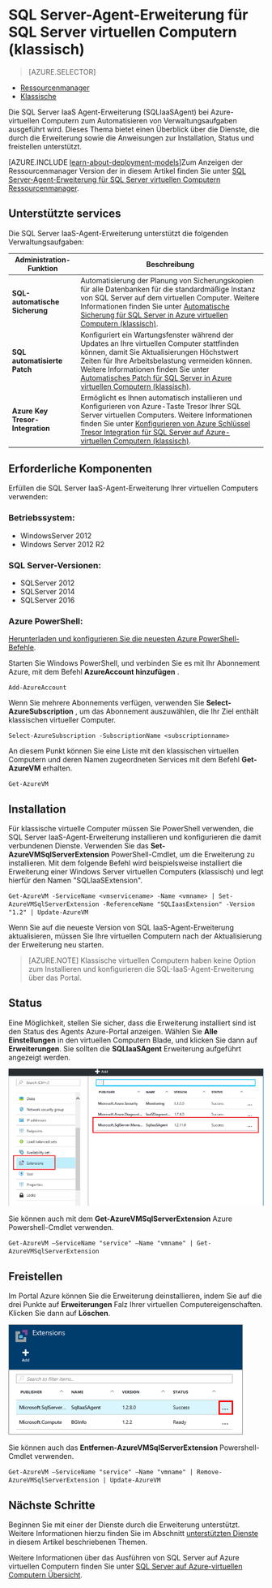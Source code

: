 <properties
    pageTitle="SQL Server-Agent-Erweiterung für SQL Server virtuelle Computer (klassisch) | Microsoft Azure"
    description="In diesem Thema beschrieben, wie die SQL Server-Agent-Erweiterung verwalten, die um bestimmte SQL Server-Verwaltungsaufgaben automatisieren wird. Hierzu gehören die automatische Sicherung, automatisierte Patch und Azure-Taste Tresor Integration. In diesem Thema wird den Bereitstellung klassischen Modus verwendet."
    services="virtual-machines-windows"
    documentationCenter=""
    authors="rothja"
    manager="jhubbard"
    editor=""
    tags="azure-service-management"/>

<tags
    ms.service="virtual-machines-windows"
    ms.devlang="na"
    ms.topic="article"
    ms.tgt_pltfrm="vm-windows-sql-server"
    ms.workload="infrastructure-services"
    ms.date="10/27/2016"
    ms.author="jroth"/>

# <a name="sql-server-agent-extension-for-sql-server-vms-classic"></a>SQL Server-Agent-Erweiterung für SQL Server virtuellen Computern (klassisch)

> [AZURE.SELECTOR]
- [Ressourcenmanager](virtual-machines-windows-sql-server-agent-extension.md)
- [Klassische](virtual-machines-windows-classic-sql-server-agent-extension.md)

Die SQL Server IaaS Agent-Erweiterung (SQLIaaSAgent) bei Azure-virtuellen Computern zum Automatisieren von Verwaltungsaufgaben ausgeführt wird. Dieses Thema bietet einen Überblick über die Dienste, die durch die Erweiterung sowie die Anweisungen zur Installation, Status und freistellen unterstützt.

[AZURE.INCLUDE [learn-about-deployment-models](../../includes/learn-about-deployment-models-classic-include.md)]Zum Anzeigen der Ressourcenmanager Version der in diesem Artikel finden Sie unter [SQL Server-Agent-Erweiterung für SQL Server virtuellen Computern Ressourcenmanager](virtual-machines-windows-sql-server-agent-extension.md).

## <a name="supported-services"></a>Unterstützte services

Die SQL Server IaaS-Agent-Erweiterung unterstützt die folgenden Verwaltungsaufgaben:

| Administration-Funktion | Beschreibung |
|---------------------|-------------------------------|
| **SQL-automatische Sicherung** | Automatisierung der Planung von Sicherungskopien für alle Datenbanken für die standardmäßige Instanz von SQL Server auf dem virtuellen Computer. Weitere Informationen finden Sie unter [Automatische Sicherung für SQL Server in Azure virtuellen Computern (klassisch)](virtual-machines-windows-classic-sql-automated-backup.md).|
| **SQL automatisierte Patch** | Konfiguriert ein Wartungsfenster während der Updates an Ihre virtuellen Computer stattfinden können, damit Sie Aktualisierungen Höchstwert Zeiten für Ihre Arbeitsbelastung vermeiden können. Weitere Informationen finden Sie unter [Automatisches Patch für SQL Server in Azure virtuellen Computern (klassisch)](virtual-machines-windows-classic-sql-automated-patching.md).|
| **Azure Key Tresor-Integration** | Ermöglicht es Ihnen automatisch installieren und Konfigurieren von Azure-Taste Tresor Ihrer SQL Server virtuellen Computers. Weitere Informationen finden Sie unter [Konfigurieren von Azure Schlüssel Tresor Integration für SQL Server auf Azure-virtuellen Computern (klassisch)](virtual-machines-windows-classic-ps-sql-keyvault.md).|

## <a name="prerequisites"></a>Erforderliche Komponenten

Erfüllen die SQL Server IaaS-Agent-Erweiterung Ihrer virtuellen Computers verwenden:

### <a name="operating-system"></a>Betriebssystem:

- WindowsServer 2012
- Windows Server 2012 R2

### <a name="sql-server-versions"></a>SQL Server-Versionen:

- SQLServer 2012
- SQLServer 2014
- SQLServer 2016

### <a name="azure-powershell"></a>Azure PowerShell:

[Herunterladen und konfigurieren Sie die neuesten Azure PowerShell-Befehle](../powershell-install-configure.md).

Starten Sie Windows PowerShell, und verbinden Sie es mit Ihr Abonnement Azure, mit dem Befehl **AzureAccount hinzufügen** .

    Add-AzureAccount

Wenn Sie mehrere Abonnements verfügen, verwenden Sie **Select-AzureSubscription** , um das Abonnement auszuwählen, die Ihr Ziel enthält klassischen virtueller Computer.

    Select-AzureSubscription -SubscriptionName <subscriptionname>

An diesem Punkt können Sie eine Liste mit den klassischen virtuellen Computern und deren Namen zugeordneten Services mit dem Befehl **Get-AzureVM** erhalten.

    Get-AzureVM

## <a name="installation"></a>Installation

Für klassische virtuelle Computer müssen Sie PowerShell verwenden, die SQL Server IaaS-Agent-Erweiterung installieren und konfigurieren die damit verbundenen Dienste. Verwenden Sie das **Set-AzureVMSqlServerExtension** PowerShell-Cmdlet, um die Erweiterung zu installieren. Mit dem folgende Befehl wird beispielsweise installiert die Erweiterung einer Windows Server virtuellen Computers (klassisch) und legt hierfür den Namen "SQLIaaSExtension".

    Get-AzureVM -ServiceName <vmservicename> -Name <vmname> | Set-AzureVMSqlServerExtension -ReferenceName "SQLIaasExtension" -Version "1.2" | Update-AzureVM

Wenn Sie auf die neueste Version von SQL IaaS-Agent-Erweiterung aktualisieren, müssen Sie Ihre virtuellen Computern nach der Aktualisierung der Erweiterung neu starten.

>[AZURE.NOTE] Klassische virtuellen Computern haben keine Option zum Installieren und konfigurieren die SQL-IaaS-Agent-Erweiterung über das Portal.

## <a name="status"></a>Status

Eine Möglichkeit, stellen Sie sicher, dass die Erweiterung installiert sind ist den Status des Agents Azure-Portal anzeigen. Wählen Sie **Alle Einstellungen** in den virtuellen Computern Blade, und klicken Sie dann auf **Erweiterungen**. Sie sollten die **SQLIaaSAgent** Erweiterung aufgeführt angezeigt werden.

![SQL Server-Agent IaaS Erweiterung Azure-Portal](./media/virtual-machines-windows-classic-sql-server-agent-extension/azure-sql-server-iaas-agent-portal.png)

Sie können auch mit dem **Get-AzureVMSqlServerExtension** Azure Powershell-Cmdlet verwenden.

    Get-AzureVM –ServiceName "service" –Name "vmname" | Get-AzureVMSqlServerExtension

## <a name="removal"></a>Freistellen   

Im Portal Azure können Sie die Erweiterung deinstallieren, indem Sie auf die drei Punkte auf **Erweiterungen** Falz Ihrer virtuellen Computereigenschaften. Klicken Sie dann auf **Löschen**.

![Deinstallieren Sie die SQL Server-Agent IaaS Erweiterung Azure-Portal](./media/virtual-machines-windows-classic-sql-server-agent-extension/azure-sql-server-iaas-agent-uninstall.png)

Sie können auch das **Entfernen-AzureVMSqlServerExtension** Powershell-Cmdlet verwenden.

    Get-AzureVM –ServiceName "service" –Name "vmname" | Remove-AzureVMSqlServerExtension | Update-AzureVM

## <a name="next-steps"></a>Nächste Schritte

Beginnen Sie mit einer der Dienste durch die Erweiterung unterstützt. Weitere Informationen hierzu finden Sie im Abschnitt [unterstützten Dienste](#supported-services) in diesem Artikel beschriebenen Themen.

Weitere Informationen über das Ausführen von SQL Server auf Azure virtuellen Computern finden Sie unter [SQL Server auf Azure-virtuellen Computern Übersicht](virtual-machines-windows-sql-server-iaas-overview.md).
